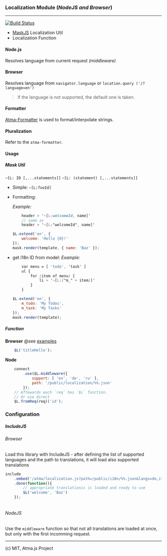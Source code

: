 ### Localization Module (_NodeJS and Browser_)
----
[![Build Status](https://travis-ci.org/atmajs/i18n.svg?branch=master)](https://travis-ci.org/atmajs/i18n)


- [MaskJS](https://github.com/atmajs/MaskJS) Localization Util
- Localization Function

#### Node.js
Resolves language from current request _(middleware)_

#### Browser
Resolves language from ```navigator.language``` or ```location.query ('/?language=en') ```

>  If the language is not supported, the default one is taken.

#### Formatter
[Atma-Formatter](https://github.com/atmajs/util-format) is used to format/interpolate strings.

#### Pluralization
Refer to the `atma-formatter`.

#### Usage

##### Mask Util

```~[L: ID [,...statements]]```
```~[L: (statement) [,...statements]]```

- Simple:  ```~[L:fooId]```
- Formatting:
	
	_Example:_
	```scss
		header > '~[L:welcomeId, name]'
		// same as
		header > '~[L:"welcomeId", name]'
	```
	```javascript
	$L.extend('en', {
		welcome: 'Hello {0}!'
	});
	mask.render(template, { name: 'Baz' });
	```
	
- get i18n ID from model:
	_Example:_
	```scss
		var menu = [ 'todo', 'task' ]
		ul {
			for (item of menu) {
				li > '~[L:("m_" + item)]'
			}
		}
	```
	```javascript
	$L.extend('en', {
		m_todo: 'My Todos',
		m_task: 'My Tasks'
	});
	mask.render(template);
	```


##### Function

**Browser** @see [examples](examples)
```javascript
	$L('titleHello');
```

**Node**
```javascript
	connect
		.use($L.middleware({
			support: [ 'en', 'de', 'ru' ],
			path: '/public/localization/%%.json'
		});
	// Aftewards each `req` has `$L` function.
	// Or use direct
	$L.fromReq(req)('id');
```

### Configuration

##### IncludeJS

###### Browser
Load this library with IncludeJS - after defining the list of supported languages and the path to translations,
it will load also supported translations

```javascript
include
	.embed('/atma/localization.js?path=/public/i18n/%%.json&langs=de,it,fr')
	.done(function(){
		// appropriate translationis is loaded and ready to use
		$L('welcome', 'Baz')
	});
	
```

###### NodeJS
Use the `middleware` function so that not all translations are loaded at once, but only with the first incomming request.


----
(c) MIT, Atma.js Project
